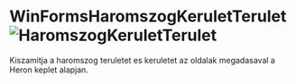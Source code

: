 # WinFormsHaromszogKeruletTerulet![HaromszogKeruletTerulet](https://user-images.githubusercontent.com/73597535/224566234-4e38eeae-7727-4a42-a0d2-28da9ea82dfb.PNG)

Kiszamitja a haromszog teruletet es keruletet az oldalak megadasaval a Heron keplet alapjan.

